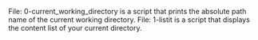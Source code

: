 
File: 0-current_working_directory is a script that prints the absolute path name of the current working directory.
File: 1-listit is a script that displays the content list of your current directory.
